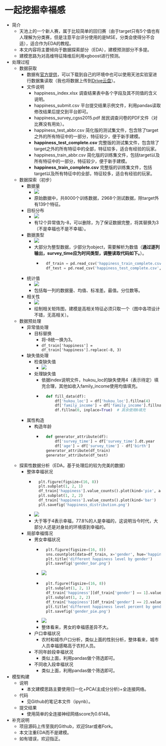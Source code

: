 # 一起挖掘幸福感
- 简介
	- 天池上的一个新人赛，属于比较简单的回归赛（由于target只有5个值也有人理解为分类赛，但是注意平台评分使用的是MSE，分类会使得分不合适），适合作为EDA的教程。
	- 本文内容将主要倾向于数据探索部分（EDA），建模预测部分不多提。
	- 建模思路为对高维特征降维后利用xgboost进行预测。
- 处理过程
	- 数据获取
		- 数据有[官方提供](https://tianchi.aliyun.com/competition/entrance/231702/information)，可以下载到自己的环境中也可以使用天池实验室进行数据集读取（我也将数据上传到[Drive云盘](https://drive.google.com/open?id=1mAj7S4iLo-UDS3o-ghCCsN7af9ZM6hSz)）。
		- 文件说明
			- happiness_index.xlsx 调查结果表中各个字段及其不同值的含义说明。
			- happiness_submit.csv 平台提交结果示例文件，利用pandas读取修改结果后提交到平台即可。
			- happiness_survey_cgss2015.pdf 居民调查问卷的PDF文件（对比赛没有用处）。
			- happiness_test_abbr.csv 简化版的测试集文件，包含除了target之外的所有特征中的一部分，特征较少，便于新手建模。
			- **happiness_test_complete.csv** 完整版的测试集文件，包含除了target之外的所有特征中的全部，特征较多，适合有经验的玩家。
			- happiness_train_abbr.csv 简化版的训练集文件，包括target以及所有特征中的一部分，特征较少，便于新手建模。
			- **happiness_train_complete.csv** 完整版的训练集文件，包括target以及所有特征中的全部，特征较多，适合有经验的玩家。		
	- 数据探索（初步）
		- 数据量
			- ![](/asset/shape.png)
			- 原始数据中，共8000个训练数据，2968个测试数据，除target外有139个特征。
		- 目标分布
			- ![](/asset/target.png)
			- 有12个异常值为-8，可以删除，为了保证数据完整，将其替换为3（不是幸福也不是不幸福）。
		- 数据类型
			- ![](/asset/col.png)
			- 大部分为整型数据，少部分为object，需要解析为数值（**通过逐列输出，survey_time应为时间类型，调整读取代码如下。**）。
				- ```python
					df_train = pd.read_csv('happiness_train_complete.csv', encoding='gbk', parse_dates=['survey_time'])
					df_test = pd.read_csv('happiness_test_complete.csv', encoding='gbk', parse_dates=['survey_time'])
					```
		- 统计值
			- ![](/asset/statistics.png)
			- 包括每一列的数据量、均值、标准差。最值。分位数等。
		- 相关性
			- ![](/asset/corr.png)
			- 绘制相关矩阵图，建模是高相关特征必须只取一个（图中各项设计不错，无高相关）。
	- 数据预处理
		- 异常值处理
			- 目标替换
				- 将-8统一换为3。
				- `df_train['happiness'] = df_train['happiness'].replace(-8, 3)`
		- 缺失值处理
			- 检查缺失值
				- ![](/asset/miss.png)
			- 处理缺失值
				- 依据index说明文件，hukou_loc的缺失使用4（表示待定）填充合理，其他如收入family_income使用均值填充。
				- ```python
					def fill_data(df):
					    df['hukou_loc'] = df['hukou_loc'].fillna(4)
					    df['family_income'] = df['family_income'].fillna(df['family_income'].mean())
					    df.fillna(0, inplace=True)  # 其余使用0填充
					```
		- 属性构造
			- 构造年龄
				- ```python
					def generator_attribute(df):
					    df['survey_time'] = df['survey_time'].dt.year
					    df['age'] = df['survey_time'] - df['birth']
					generator_attribute(df_train)
					generator_attribute(df_test)
					```
	- 探索性数据分析（EDA，基于处理后的较为完美的数据）
		- 整体幸福状况
			- ```python
				plt.figure(figsize=(16, 8))
				plt.subplot(1, 2, 1)
				df_train['happiness'].value_counts().plot(kind='pie', autopct='%1.1f%%')
				plt.subplot(1, 2, 2)
				df_train['happiness'].value_counts().plot(kind='bar')
				plt.savefig('happiness_distribution.png')
				```
			- ![](/asset/happiness_distribution.png)
			- 大于等于4表示幸福，77.8%的人是幸福的，这说明当今时代，大部分人还是对身处的环境感到幸福的。
		- 局部幸福情况
			- 男女幸福状况
				- ```python
					plt.figure(figsize=(16, 8))
					sns.countplot(data=df_train, x='gender', hue='happiness')
					plt.title('different happiness level by gender')
					plt.savefig('gender_bar.png')
					```
				- ![](/asset/gender_bar.png)
				- ```python
					plt.figure(figsize=(16, 8))
					plt.subplot(1, 2, 1)
					df_train['happiness'][df_train['gender'] == 1].value_counts().plot(kind='pie', autopct='%1.1f%%')
					plt.subplot(1, 2, 2)
					df_train['happiness'][df_train['gender'] == 2].value_counts().plot(kind='pie', autopct='%1.1f%%')
					plt.title('different happiness level percent by gender')
					plt.savefig('gender_pie.png')
					```
				- ![](/asset/gender_pie.png)
				- 整体看来，男女的幸福感差异不大。
			- 户口幸福状况
				- 农村和城市户口分析，类似上面的性别分析，整体看来，城市人员幸福感略高于农村人员。
			- 不同年龄段幸福状况
				- 类似上面，利用pandas做个筛选即可。
			- 不同收入段幸福状况
				- 类似上面，利用pandas做个筛选即可。
- 模型构建
	- 说明
		- 本文建模思路主要使用归一化+PCA(主成分分析)+全连接网络。
	- 代码
		- 见Github的笔记本文件（ipynb）。
	- 提交结果
		- 使用简单的全连接神经网络score为0.6148。
- 补充说明
	- 项目源码上传至我的Github，欢迎Star或者Fork。
	- 本文注重EDA而不是建模。
	- 如有错误，欢迎指正。